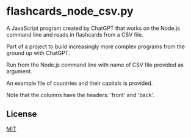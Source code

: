 # flashcards_node_csv.py

A JavaScript program created by ChatGPT that works on the Node.js command line and reads in flashcards from a CSV file. 

Part of a project to build increasingly more complex programs from the ground up with ChatGPT.

Run from the Node.js command line with name of CSV file provided as argument.

An example file of countries and their capitals is provided.

Note that the columns have the headers: 'front' and 'back'.

## License

[MIT](https://choosealicense.com/licenses/mit/)
